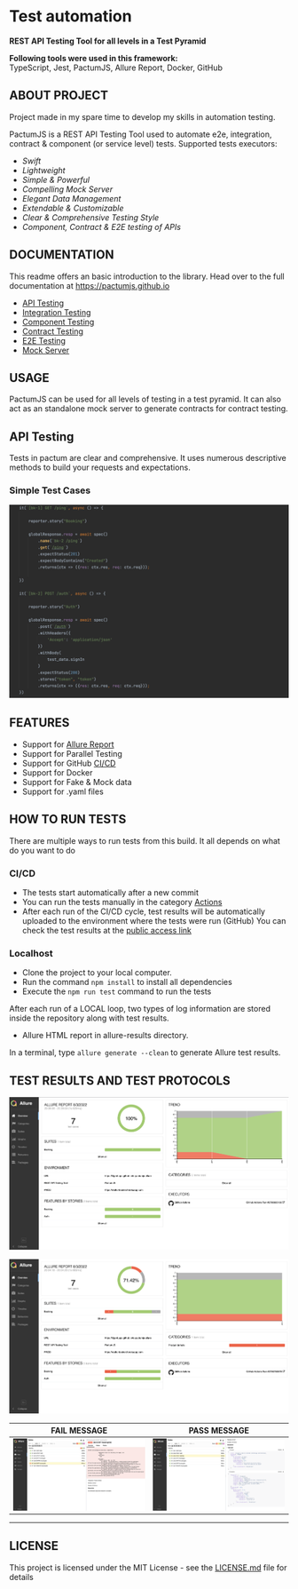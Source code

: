 # Test automation

**REST API Testing Tool for all levels in a Test Pyramid**

**Following tools were used in this framework:**  
TypeScript, Jest, PactumJS, Allure Report, Docker, GitHub

## ABOUT PROJECT
Project made in my spare time to develop my skills in automation testing.  

PactumJS is a REST API Testing Tool used to automate e2e, integration, contract & component (or service level) tests.
Supported tests executors:
- *Swift*
- *Lightweight*
- *Simple & Powerful*
- *Compelling Mock Server*
- *Elegant Data Management*
- *Extendable & Customizable*
- *Clear & Comprehensive Testing Style*
- *Component, Contract & E2E testing of APIs*

## DOCUMENTATION
This readme offers an basic introduction to the library. Head over to the full documentation at https://pactumjs.github.io

- [API Testing](https://pactumjs.github.io/guides/api-testing.html)
- [Integration Testing](https://pactumjs.github.io/guides/integration-testing.html)
- [Component Testing](https://pactumjs.github.io/guides/component-testing.html)
- [Contract Testing](https://pactumjs.github.io/guides/contract-testing.html)
- [E2E Testing](https://pactumjs.github.io/guides/e2e-testing.html)
- [Mock Server](https://pactumjs.github.io/guides/mock-server.html)

## USAGE
PactumJS can be used for all levels of testing in a test pyramid. It can also act as an standalone mock server to generate contracts for contract testing.

## API Testing
Tests in pactum are clear and comprehensive. It uses numerous descriptive methods to build your requests and expectations.

###  Simple Test Cases
<p align="center"><img src="./docs/allure/SimpleTestCases.png"/></p>


## FEATURES
- Support for [Allure Report](https://ugenlaps.github.io/ts-pactumjs-allure)
- Support for Parallel Testing
- Support for GitHub [CI/CD](https://github.com/UgenLaps/ts-pactumjs-allure/actions)
- Support for Docker
- Support for Fake & Mock data
- Support for .yaml files

## HOW TO RUN TESTS
There are multiple ways to run tests from this build. It all depends on what do you want to do

### CI/CD
- The tests start automatically after a new commit
- You can run the tests manually in the category [Actions](https://github.com/UgenLaps/ts-pactumjs-allure/actions)
- After each run of the CI/CD cycle, test results will be automatically uploaded to
the environment where the tests were run (GitHub)
You can check the test results at the [public access link](https://ugenlaps.github.io/ts-pactumjs-allure)

### Localhost
- Clone the project to your local computer.
- Run the command `npm install` to install all dependencies
- Execute the `npm run test` command to run the tests


After each run of a LOCAL loop, two types of log information are stored inside the repository along with test results.
- Allure HTML report in allure-results directory.

In a terminal, type `allure generate --clean` to generate Allure test results.

## TEST RESULTS AND TEST PROTOCOLS
<p align="center"><img src="./docs/allure/AllureReportOverviewPass.png"/></p>
<p align="center"><img src="./docs/allure/AllureReportOverviewFail.png"/></p>


| FAIL MESSAGE                                      | PASS MESSAGE                                    |
|---------------------------------------------------|-------------------------------------------------|
| ![IMG](./docs/allure/AllureReportNoValidTest.png) | ![IMG](./docs/allure/AllureReportValidTest.png) |
***
## LICENSE
This project is licensed under the MIT License - see the [LICENSE.md](LICENSE.md) file for details

